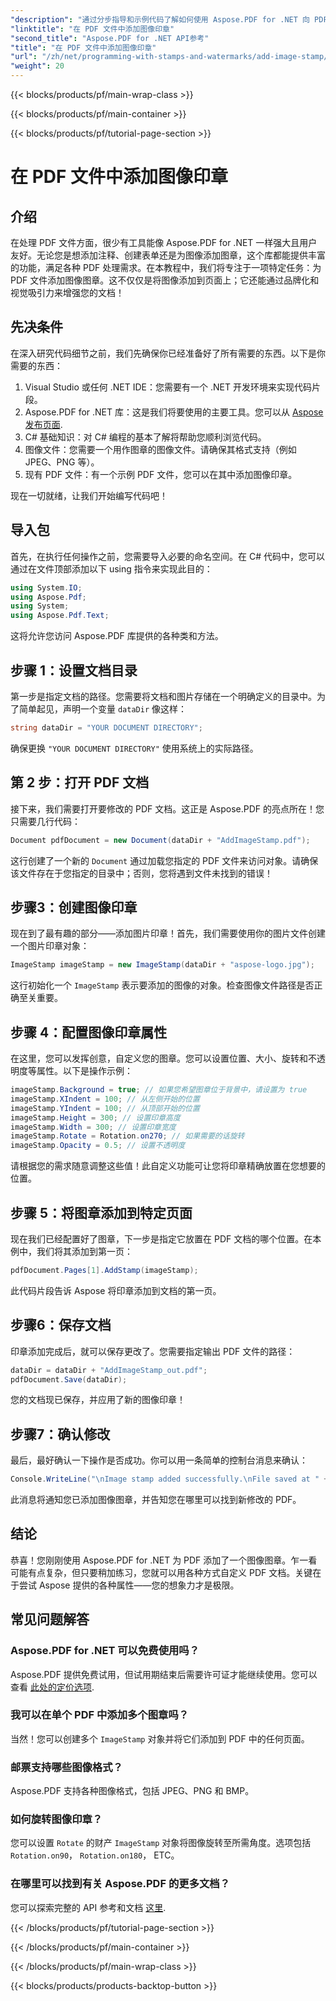 ```yaml
---
"description": "通过分步指导和示例代码了解如何使用 Aspose.PDF for .NET 向 PDF 文件添加图像印章。"
"linktitle": "在 PDF 文件中添加图像印章"
"second_title": "Aspose.PDF for .NET API参考"
"title": "在 PDF 文件中添加图像印章"
"url": "/zh/net/programming-with-stamps-and-watermarks/add-image-stamp/"
"weight": 20
---
```


{{< blocks/products/pf/main-wrap-class >}}

{{< blocks/products/pf/main-container >}}

{{< blocks/products/pf/tutorial-page-section >}}

# 在 PDF 文件中添加图像印章

## 介绍

在处理 PDF 文件方面，很少有工具能像 Aspose.PDF for .NET 一样强大且用户友好。无论您是想添加注释、创建表单还是为图像添加图章，这个库都能提供丰富的功能，满足各种 PDF 处理需求。在本教程中，我们将专注于一项特定任务：为 PDF 文件添加图像图章。这不仅仅是将图像添加到页面上；它还能通过品牌化和视觉吸引力来增强您的文档！

## 先决条件

在深入研究代码细节之前，我们先确保你已经准备好了所有需要的东西。以下是你需要的东西：

1. Visual Studio 或任何 .NET IDE：您需要有一个 .NET 开发环境来实现代码片段。
2. Aspose.PDF for .NET 库：这是我们将要使用的主要工具。您可以从 [Aspose 发布页面](https://releases。aspose.com/pdf/net/).
3. C# 基础知识：对 C# 编程的基本了解将帮助您顺利浏览代码。
4. 图像文件：您需要一个用作图章的图像文件。请确保其格式支持（例如 JPEG、PNG 等）。
5. 现有 PDF 文件：有一个示例 PDF 文件，您可以在其中添加图像印章。

现在一切就绪，让我们开始编写代码吧！

## 导入包

首先，在执行任何操作之前，您需要导入必要的命名空间。在 C# 代码中，您可以通过在文件顶部添加以下 using 指令来实现此目的：

```csharp
using System.IO;
using Aspose.Pdf;
using System;
using Aspose.Pdf.Text;
```

这将允许您访问 Aspose.PDF 库提供的各种类和方法。

## 步骤 1：设置文档目录

第一步是指定文档的路径。您需要将文档和图片存储在一个明确定义的目录中。为了简单起见，声明一个变量 `dataDir` 像这样：

```csharp
string dataDir = "YOUR DOCUMENT DIRECTORY";
```

确保更换 `"YOUR DOCUMENT DIRECTORY"` 使用系统上的实际路径。

## 第 2 步：打开 PDF 文档

接下来，我们需要打开要修改的 PDF 文档。这正是 Aspose.PDF 的亮点所在！您只需要几行代码：

```csharp
Document pdfDocument = new Document(dataDir + "AddImageStamp.pdf");
```

这行创建了一个新的 `Document` 通过加载您指定的 PDF 文件来访问对象。请确保该文件存在于您指定的目录中；否则，您将遇到文件未找到的错误！

## 步骤3：创建图像印章

现在到了最有趣的部分——添加图片印章！首先，我们需要使用你的图片文件创建一个图片印章对象：

```csharp
ImageStamp imageStamp = new ImageStamp(dataDir + "aspose-logo.jpg");
```

这行初始化一个 `ImageStamp` 表示要添加的图像的对象。检查图像文件路径是否正确至关重要。

## 步骤 4：配置图像印章属性

在这里，您可以发挥创意，自定义您的图章。您可以设置位置、大小、旋转和不透明度等属性。以下是操作示例：

```csharp
imageStamp.Background = true; // 如果您希望图章位于背景中，请设置为 true
imageStamp.XIndent = 100; // 从左侧开始的位置
imageStamp.YIndent = 100; // 从顶部开始的位置
imageStamp.Height = 300; // 设置印章高度
imageStamp.Width = 300; // 设置印章宽度
imageStamp.Rotate = Rotation.on270; // 如果需要的话旋转
imageStamp.Opacity = 0.5; // 设置不透明度
```

请根据您的需求随意调整这些值！此自定义功能可让您将印章精确放置在您想要的位置。

## 步骤 5：将图章添加到特定页面

现在我们已经配置好了图章，下一步是指定它放置在 PDF 文档的哪个位置。在本例中，我们将其添加到第一页：

```csharp
pdfDocument.Pages[1].AddStamp(imageStamp);
```

此代码片段告诉 Aspose 将印章添加到文档的第一页。

## 步骤6：保存文档

印章添加完成后，就可以保存更改了。您需要指定输出 PDF 文件的路径：

```csharp
dataDir = dataDir + "AddImageStamp_out.pdf";
pdfDocument.Save(dataDir);
```

您的文档现已保存，并应用了新的图像印章！

## 步骤7：确认修改

最后，最好确认一下操作是否成功。你可以用一条简单的控制台消息来确认：

```csharp
Console.WriteLine("\nImage stamp added successfully.\nFile saved at " + dataDir);
```

此消息将通知您已添加图像图章，并告知您在哪里可以找到新修改的 PDF。

## 结论

恭喜！您刚刚使用 Aspose.PDF for .NET 为 PDF 添加了一个图像图章。乍一看可能有点复杂，但只要稍加练习，您就可以用各种方式自定义 PDF 文档。关键在于尝试 Aspose 提供的各种属性——您的想象力才是极限。

## 常见问题解答

### Aspose.PDF for .NET 可以免费使用吗？  
Aspose.PDF 提供免费试用，但试用期结束后需要许可证才能继续使用。您可以查看 [此处的定价选项](https://purchase。aspose.com/buy).

### 我可以在单个 PDF 中添加多个图章吗？  
当然！您可以创建多个 `ImageStamp` 对象并将它们添加到 PDF 中的任何页面。

### 邮票支持哪些图像格式？  
Aspose.PDF 支持各种图像格式，包括 JPEG、PNG 和 BMP。

### 如何旋转图像印章？  
您可以设置 `Rotate` 的财产 `ImageStamp` 对象将图像旋转至所需角度。选项包括 `Rotation.on90`， `Rotation.on180`， ETC。

### 在哪里可以找到有关 Aspose.PDF 的更多文档？  
您可以探索完整的 API 参考和文档 [这里](https://reference。aspose.com/pdf/net/).

{{< /blocks/products/pf/tutorial-page-section >}}

{{< /blocks/products/pf/main-container >}}

{{< /blocks/products/pf/main-wrap-class >}}

{{< blocks/products/products-backtop-button >}}